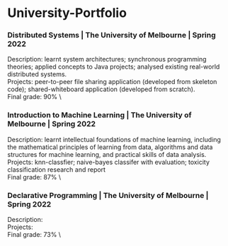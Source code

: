 # University-Portfolio

### Distributed Systems | The University of Melbourne | Spring 2022
Description: learnt system architectures; synchronous programming theories; applied concepts to Java projects; analysed existing real-world distributed systems. \
Projects: peer-to-peer file sharing application (developed from skeleton code); shared-whiteboard application (developed from scratch). \
Final grade: 90% \

### Introduction to Machine Learning | The University of Melbourne | Spring 2022
Description: learnt intellectual foundations of machine learning, including the mathematical principles of learning from data, algorithms and data structures for machine learning, and practical skills of data analysis. \
Projects: knn-classfier; naive-bayes classifer with evaluation; toxicity classification research and report \
Final grade: 87% \

### Declarative Programming | The University of Melbourne | Spring 2022
Description: \
Projects:  \
Final grade: 73% \
